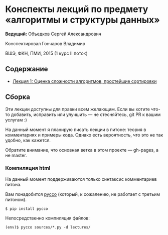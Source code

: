 # Конспекты лекций по предмету «алгоритмы и структуры данных»

 __Ведущий:__ Объедков Сергей Александрович

 Конспектировал Гончаров Владимир

ВШЭ, ФКН, ПМИ, 2015 (1 курс II поток)


## Содержание

 *  [Лекция 1: Оценка сложности алгоритмов, простейшие сортировки][l1]


## Сборка

Эти лекции доступны для правки всем желающим. Если вы хотите что-то добавить,
исправить или улучшить — не стесняйтесь, git PR к вашим услугам :)

На данный момент я планирую писать лекции в питоне: теория в комментариях
и примеры кода. Однако есть вероятность, что это не так удобно, как кажется.

Обратите внимание, что основная ветка в этом проекте — gh-pages, а не master.

### Компиляция html

На данный момент поддерживаются только синтаксис комментариев питона.

Вам понадобится [pycco](https://github.com/fitzgen/pycco) (который, к сожалению, не работает с третьим питоном).

    $ pip install pycco

Непосредственно компиляция файлов:

    (env)$ pycco sources/*.py -d lectures/


[l1]: https://github.com/AmatanHead/Programming-lectures/lectures/lecture1.html
